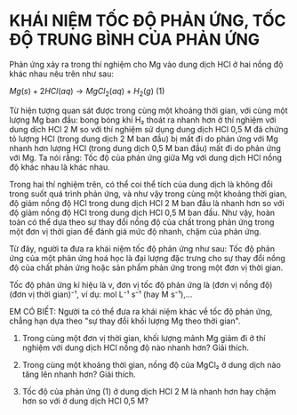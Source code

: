 # KHÁI NIỆM TỐC ĐỘ PHẢN ỨNG, TỐC ĐỘ TRUNG BÌNH CỦA PHẢN ỨNG

Phản ứng xảy ra trong thí nghiệm cho Mg vào dung dịch HCl ở hai nồng độ khác nhau nêu trên như sau:

$Mg(s) + 2HCl(aq) \rightarrow MgCl_2(aq) + H_2(g)$ (1)

Từ hiện tượng quan sát được trong cùng một khoảng thời gian, với cùng một lượng Mg ban đầu: bong bóng khí H₂ thoát ra nhanh hơn ở thí nghiệm với dung dịch HCl 2 M so với thí nghiệm sử dụng dung dịch HCl 0,5 M đã chứng tỏ lượng HCl (trong dung dịch 2 M ban đầu) bị mất đi do phản ứng với Mg nhanh hơn lượng HCl (trong dung dịch 0,5 M ban đầu) mất đi do phản ứng với Mg. Ta nói rằng: Tốc độ của phản ứng giữa Mg với dung dịch HCl nồng độ khác nhau là khác nhau.

Trong hai thí nghiệm trên, có thể coi thể tích của dung dịch là không đổi trong suốt quá trình phản ứng, và như vậy trong cùng một khoảng thời gian, độ giảm nồng độ HCl trong dung dịch HCl 2 M ban đầu là nhanh hơn so với độ giảm nồng độ HCl trong dung dịch HCl 0,5 M ban đầu. Như vậy, hoàn toàn có thể dựa theo sự thay đổi nồng độ của chất trong phản ứng trong một đơn vị thời gian để đánh giá mức độ nhanh, chậm của phản ứng.

Từ đây, người ta đưa ra khái niệm tốc độ phản ứng như sau: Tốc độ phản ứng của một phản ứng hoá học là đại lượng đặc trưng cho sự thay đổi nồng độ của chất phản ứng hoặc sản phẩm phản ứng trong một đơn vị thời gian.

Tốc độ phản ứng kí hiệu là v, đơn vị tốc độ phản ứng là (đơn vị nồng độ) (đơn vị thời gian)⁻¹, ví dụ: mol L⁻¹ s⁻¹ (hay M s⁻¹),...

EM CÓ BIẾT:
Người ta có thể đưa ra khái niệm khác về tốc độ phản ứng, chẳng hạn dựa theo "sự thay đổi khối lượng Mg theo thời gian".

1. Trong cùng một đơn vị thời gian, khối lượng mảnh Mg giảm đi ở thí nghiệm với dung dịch HCl nồng độ nào nhanh hơn? Giải thích.

2. Trong cùng một khoảng thời gian, nồng độ của MgCl₂ ở dung dịch nào tăng lên nhanh hơn? Giải thích.

3. Tốc độ của phản ứng (1) ở dung dịch HCl 2 M là nhanh hơn hay chậm hơn so với ở dung dịch HCl 0,5 M?